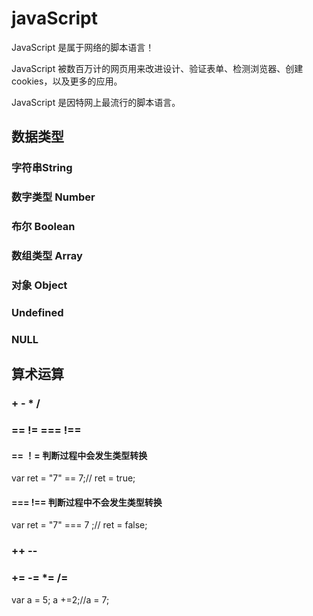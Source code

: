 # javaScript
JavaScript 是属于网络的脚本语言！

JavaScript 被数百万计的网页用来改进设计、验证表单、检测浏览器、创建cookies，以及更多的应用。

JavaScript 是因特网上最流行的脚本语言。

## 数据类型
### 字符串String
### 数字类型 Number 
### 布尔 Boolean
### 数组类型 Array 
### 对象 Object
### Undefined
### NULL
## 算术运算
### + - * /
### == !=  === !==
#### == ！= 判断过程中会发生类型转换
var ret = "7" == 7;// ret = true;
#### === !== 判断过程中不会发生类型转换
var ret = "7" === 7 ;// ret = false;
### ++ --
### += -= *= /=
var a = 5;
a +=2;//a = 7;